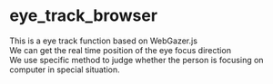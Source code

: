 # eye_track_browser

This is a eye track function based on WebGazer.js  
We can get the real time position of the eye focus direction  
We use specific method to judge whether the person is focusing on computer in special situation.